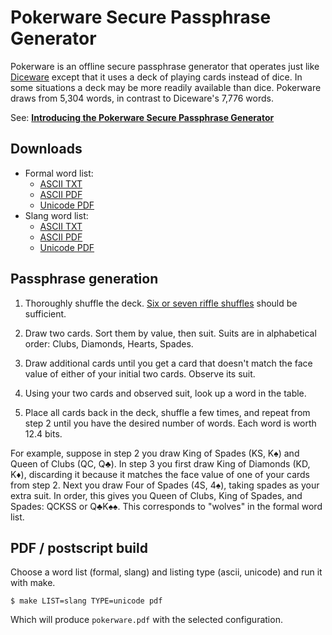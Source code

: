 # Pokerware Secure Passphrase Generator

Pokerware is an offline secure passphrase generator that operates just
like [Diceware][dw] except that it uses a deck of playing cards instead
of dice. In some situations a deck may be more readily available than
dice. Pokerware draws from 5,304 words, in contrast to Diceware's 7,776
words.

See: [**Introducing the Pokerware Secure Passphrase Generator**][intro]

## Downloads

* Formal word list:
    * [ASCII TXT][fat]
    * [ASCII PDF][fap]
    * [Unicode PDF][fup]
* Slang word list:
    * [ASCII TXT][sat]
    * [ASCII PDF][sap]
    * [Unicode PDF][sup]

## Passphrase generation

1. Thoroughly shuffle the deck. [Six or seven riffle shuffles][shuffle]
   should be sufficient.

2. Draw two cards. Sort them by value, then suit. Suits are in
   alphabetical order: Clubs, Diamonds, Hearts, Spades.

3. Draw additional cards until you get a card that doesn't match the
   face value of either of your initial two cards. Observe its suit.

4. Using your two cards and observed suit, look up a word in the table.

5. Place all cards back in the deck, shuffle a few times, and repeat
   from step 2 until you have the desired number of words. Each word is
   worth 12.4 bits.

For example, suppose in step 2 you draw King of Spades (KS, K♠) and
Queen of Clubs (QC, Q♣). In step 3 you first draw King of Diamonds (KD,
K♦), discarding it because it matches the face value of one of your
cards from step 2. Next you draw Four of Spades (4S, 4♠), taking spades
as your extra suit. In order, this gives you Queen of Clubs, King of
Spades, and Spades: QCKSS or Q♣K♠♠. This corresponds to "wolves" in the
formal word list.

## PDF / postscript build

Choose a word list (formal, slang) and listing type (ascii, unicode) and
run it with make.

    $ make LIST=slang TYPE=unicode pdf

Which will produce `pokerware.pdf` with the selected configuration.


[dw]: http://www.diceware.com/
[fap]: https://github.com/skeeto/pokerware/releases/download/1.0/pokerware-formal-ascii.pdf
[fat]: https://github.com/skeeto/pokerware/releases/download/1.0/pokerware-formal.txt
[fup]: https://github.com/skeeto/pokerware/releases/download/1.0/pokerware-formal-unicode.pdf
[intro]: https://nullprogram.com/blog/2017/07/27/
[sap]: https://github.com/skeeto/pokerware/releases/download/1.0/pokerware-slang-ascii.pdf
[sat]: https://github.com/skeeto/pokerware/releases/download/1.0/pokerware-slang.txt
[shuffle]: https://possiblywrong.wordpress.com/2011/03/27/card-shuffling-youre-not-done-yet/
[sup]: https://github.com/skeeto/pokerware/releases/download/1.0/pokerware-slang-unicode.pdf
